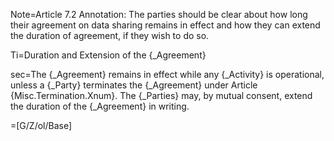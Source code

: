 Note=Article 7.2 Annotation: The parties should be clear about how long their agreement on data sharing remains in effect and how they can extend the duration of agreement, if they wish to do so.

Ti=Duration and Extension of the {_Agreement}

sec=The {_Agreement} remains in effect while any {_Activity} is operational, unless a {_Party} terminates the {_Agreement} under Article {Misc.Termination.Xnum}. The {_Parties} may, by mutual consent, extend the duration of the {_Agreement} in writing.

=[G/Z/ol/Base]
